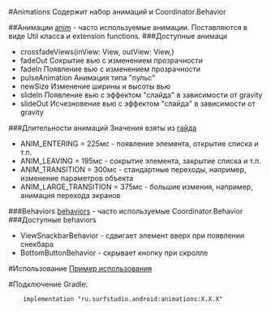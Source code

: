 #Animations
Содержит набор анимаций и Coordinator.Behavior

##Анимации
[anim] - часто используемые анимации. Поставляются в виде Util класса и extension functions.
###Доступные анимаци
* crossfadeViews(inView: View, outView: View,)
* fadeOut Сокрытие вью с изменением прозрачности
* fadeIn Появление вью с изменением прозрачности
* pulseAnimation Анимация типа "пульс"   
* newSize Изменение ширины и высоты вью
* slideIn Появление вью с эффектом "слайда" в зависимости от gravity
* slideOut Исчезновение вью с эффектом "слайда" в зависимости от gravity

###Длительности анимаций
Значения взяты из [гайда](https://material.io/guidelines/motion/duration-easing.html#duration-easing-dynamic-durations)
* ANIM_ENTERING = 225мс - появление элемента, открытие списка и т.п.
* ANIM_LEAVING = 195мс - сокрытие элемента, закрытие списка и т.п.
* ANIM_TRANSITION = 300мс - стандартные переходы, например, изменение параметров объекта
* ANIM_LARGE_TRANSITION = 375мс - большие измения, например, анимация перехода экранов
 
###Behaviors
[behaviors] - часто используемые Coordinator.Behavior
###Доступные behaviors
* ViewSnackbarBehavior - сдвигает элемент вверх при появлении снекбара
* BottomButtonBehavior - скрывает кнопку при скролле

[anim]: /src/main/java/ru/surfstudio/android/animations/anim
[behaviors]: /src/main/java/ru/surfstudio/android/animations/behaviors

#Использование
[Пример использования](../animations-sample)

#Подключение
Gradle:
```
    implementation "ru.surfstudio.android:animations:X.X.X"
```